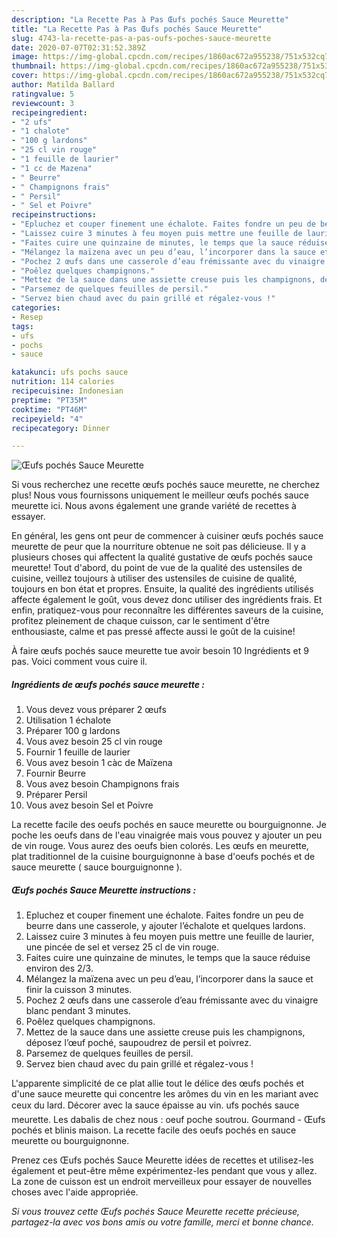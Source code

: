 ```yaml
---
description: "La Recette Pas à Pas Œufs pochés Sauce Meurette"
title: "La Recette Pas à Pas Œufs pochés Sauce Meurette"
slug: 4743-la-recette-pas-a-pas-oufs-poches-sauce-meurette
date: 2020-07-07T02:31:52.389Z
image: https://img-global.cpcdn.com/recipes/1860ac672a955238/751x532cq70/oeufs-poches-sauce-meurette-photo-principale-de-la-recette.jpg
thumbnail: https://img-global.cpcdn.com/recipes/1860ac672a955238/751x532cq70/oeufs-poches-sauce-meurette-photo-principale-de-la-recette.jpg
cover: https://img-global.cpcdn.com/recipes/1860ac672a955238/751x532cq70/oeufs-poches-sauce-meurette-photo-principale-de-la-recette.jpg
author: Matilda Ballard
ratingvalue: 5
reviewcount: 3
recipeingredient:
- "2 ufs"
- "1 chalote"
- "100 g lardons"
- "25 cl vin rouge"
- "1 feuille de laurier"
- "1 cc de Mazena"
- " Beurre"
- " Champignons frais"
- " Persil"
- " Sel et Poivre"
recipeinstructions:
- "Epluchez et couper finement une échalote. Faites fondre un peu de beurre dans une casserole, y ajouter l’échalote et quelques lardons."
- "Laissez cuire 3 minutes à feu moyen puis mettre une feuille de laurier, une pincée de sel et versez 25 cl de vin rouge."
- "Faites cuire une quinzaine de minutes, le temps que la sauce réduise environ des 2/3."
- "Mélangez la maïzena avec un peu d’eau, l’incorporer dans la sauce et finir la cuisson 3 minutes."
- "Pochez 2 œufs dans une casserole d’eau frémissante avec du vinaigre blanc pendant 3 minutes."
- "Poêlez quelques champignons."
- "Mettez de la sauce dans une assiette creuse puis les champignons, déposez l’œuf poché, saupoudrez de persil et poivrez."
- "Parsemez de quelques feuilles de persil."
- "Servez bien chaud avec du pain grillé et régalez-vous !"
categories:
- Resep
tags:
- ufs
- pochs
- sauce

katakunci: ufs pochs sauce 
nutrition: 114 calories
recipecuisine: Indonesian
preptime: "PT35M"
cooktime: "PT46M"
recipeyield: "4"
recipecategory: Dinner

---
```



![Œufs pochés Sauce Meurette](https://img-global.cpcdn.com/recipes/1860ac672a955238/751x532cq70/oeufs-poches-sauce-meurette-photo-principale-de-la-recette.jpg)

Si vous recherchez une recette œufs pochés sauce meurette, ne cherchez plus! Nous vous fournissons uniquement le meilleur œufs pochés sauce meurette ici. Nous avons également une grande variété de recettes à essayer.

En général, les gens ont peur de commencer à cuisiner œufs pochés sauce meurette de peur que la nourriture obtenue ne soit pas délicieuse. Il y a plusieurs choses qui affectent la qualité gustative de œufs pochés sauce meurette! Tout d'abord, du point de vue de la qualité des ustensiles de cuisine, veillez toujours à utiliser des ustensiles de cuisine de qualité, toujours en bon état et propres. Ensuite, la qualité des ingrédients utilisés affecte également le goût, vous devez donc utiliser des ingrédients frais. Et enfin, pratiquez-vous pour reconnaître les différentes saveurs de la cuisine, profitez pleinement de chaque cuisson, car le sentiment d'être enthousiaste, calme et pas pressé affecte aussi le goût de la cuisine!

<!--inarticleads1-->

À faire œufs pochés sauce meurette tue avoir besoin 10 Ingrédients et 9 pas. Voici comment vous cuire il.

##### Ingrédients de œufs pochés sauce meurette :

1. Vous devez vous préparer 2 œufs
1. Utilisation 1 échalote
1. Préparer 100 g lardons
1. Vous avez besoin 25 cl vin rouge
1. Fournir 1 feuille de laurier
1. Vous avez besoin 1 càc de Maïzena
1. Fournir  Beurre
1. Vous avez besoin  Champignons frais
1. Préparer  Persil
1. Vous avez besoin  Sel et Poivre


La recette facile des oeufs pochés en sauce meurette ou bourguignonne. Je poche les oeufs dans de l&#39;eau vinaigrée mais vous pouvez y ajouter un peu de vin rouge. Vous aurez des oeufs bien colorés. Les œufs en meurette, plat traditionnel de la cuisine bourguignonne à base d&#39;oeufs pochés et de sauce meurette ( sauce bourguignonne ). 

<!--inarticleads2-->

##### Œufs pochés Sauce Meurette instructions :

1. Epluchez et couper finement une échalote. Faites fondre un peu de beurre dans une casserole, y ajouter l’échalote et quelques lardons.
1. Laissez cuire 3 minutes à feu moyen puis mettre une feuille de laurier, une pincée de sel et versez 25 cl de vin rouge.
1. Faites cuire une quinzaine de minutes, le temps que la sauce réduise environ des 2/3.
1. Mélangez la maïzena avec un peu d’eau, l’incorporer dans la sauce et finir la cuisson 3 minutes.
1. Pochez 2 œufs dans une casserole d’eau frémissante avec du vinaigre blanc pendant 3 minutes.
1. Poêlez quelques champignons.
1. Mettez de la sauce dans une assiette creuse puis les champignons, déposez l’œuf poché, saupoudrez de persil et poivrez.
1. Parsemez de quelques feuilles de persil.
1. Servez bien chaud avec du pain grillé et régalez-vous !


L&#39;apparente simplicité de ce plat allie tout le délice des œufs pochés et d&#39;une sauce meurette qui concentre les arômes du vin en les mariant avec ceux du lard. Décorer avec la sauce épaisse au vin. ufs pochés sauce meurette. Les dabalis de chez nous : oeuf poche soutrou. Gourmand - Œufs pochés et blinis maison. La recette facile des oeufs pochés en sauce meurette ou bourguignonne. 

<!--inarticleads1-->

<p>
Prenez ces Œufs pochés Sauce Meurette idées de recettes et utilisez-les également et peut-être même expérimentez-les pendant que vous y allez. La zone de cuisson est un endroit merveilleux pour essayer de nouvelles choses avec l'aide appropriée.
</p>

<p>
<i>Si vous trouvez cette Œufs pochés Sauce Meurette recette précieuse, partagez-la avec vos bons amis ou votre famille, merci et bonne chance.</i>
</p>
